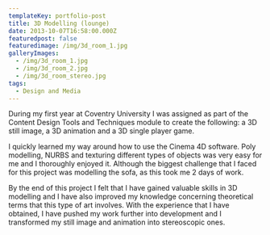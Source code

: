 ```yaml
---
templateKey: portfolio-post
title: 3D Modelling (lounge)
date: 2013-10-07T16:58:00.000Z
featuredpost: false
featuredimage: /img/3d_room_1.jpg
galleryImages:
  - /img/3d_room_1.jpg
  - /img/3d_room_2.jpg
  - /img/3d_room_stereo.jpg
tags:
  - Design and Media
---
```

During my first year at Coventry University I was assigned as part of the Content Design Tools and Techniques module to create the following: a 3D still image, a 3D animation and a 3D single player game.

I quickly learned my way around how to use the Cinema 4D software. Poly modelling, NURBS and texturing different types of objects was very easy for me and I thoroughly enjoyed it. Although the biggest challenge that I faced for this project was modelling the sofa, as this took me 2 days of work.

By the end of this project I felt that I have gained valuable skills in 3D modelling and I have also improved my knowledge concerning theoretical terms that this type of art involves. With the experience that I have obtained, I have pushed my work further into development and I transformed my still image and animation into stereoscopic ones.